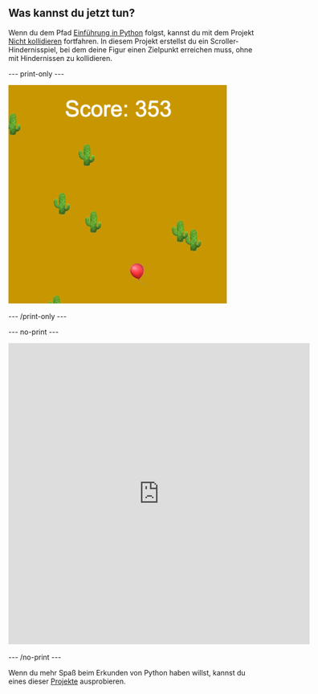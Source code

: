 ## Was kannst du jetzt tun?

Wenn du dem Pfad [Einführung in Python](https://projects.raspberrypi.org/en/raspberrypi/python-intro) folgst, kannst du mit dem Projekt [Nicht kollidieren](https://projects.raspberrypi.org/en/projects/dont-collide) fortfahren. In diesem Projekt erstellst du ein Scroller-Hindernisspiel, bei dem deine Figur einen Zielpunkt erreichen muss, ohne mit Hindernissen zu kollidieren.

\--- print-only ---

![Eine Beispielkreation aus dem Projekt „Nicht Kollidieren“, die einen Ballon zeigt, der in einer Wüste mit Kakteen schwebt](images/dont-collide.png)

\--- /print-only ---

\--- no-print ---

<iframe src="https://editor.raspberrypi.org/en/embed/viewer/dont-pop-example" width="600" height="600" frameborder="0" marginwidth="0" marginheight="0" allowfullscreen>
</iframe>

\--- /no-print ---

Wenn du mehr Spaß beim Erkunden von Python haben willst, kannst du eines dieser [Projekte](https://projects.raspberrypi.org/en/projects?software%5B%5D=python) ausprobieren.
